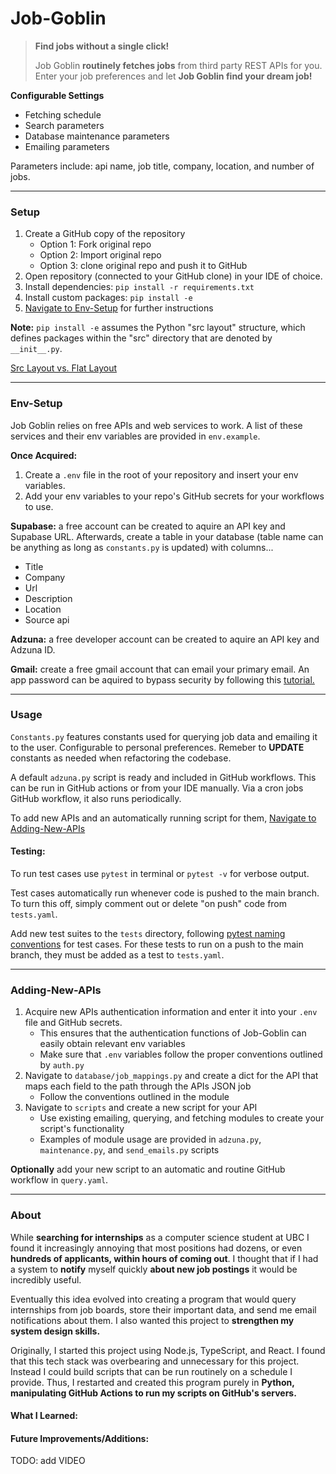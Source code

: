 Job-Goblin 
==========

> **Find jobs without a single click!**
>
> Job Goblin **routinely fetches jobs** from third party REST APIs for you. Enter your job preferences and let **Job Goblin find your dream job!** 

**Configurable Settings**

- Fetching schedule 
- Search parameters
- Database maintenance parameters 
- Emailing parameters

Parameters include: api name, job title, company, location, and number of jobs. 

---------
### Setup 

1. Create a GitHub copy of the repository
    - Option 1: Fork original repo
    - Option 2: Import original repo
    - Option 3: clone original repo and push it to GitHub
2. Open repository (connected to your GitHub clone) in your IDE of choice.
3. Install dependencies: `pip install -r requirements.txt`
4. Install custom packages: `pip install -e`
5. [Navigate to Env-Setup](#env-setup) for further instructions

**Note:** `pip install -e` assumes the Python "src layout" structure, which defines packages within the "src" directory that are denoted by `__init__.py`.

[Src Layout vs. Flat Layout](https://packaging.python.org/en/latest/discussions/src-layout-vs-flat-layout/)

-------
### Env-Setup

Job Goblin relies on free APIs and web services to work. A list of these services and their env variables are provided in `env.example`.

**Once Acquired:** 
1. Create a `.env` file in the root of your repository and insert your env variables. 
2. Add your env variables to your repo's GitHub secrets for your workflows to use.

**Supabase:** a free account can be created to aquire an API key and Supabase URL. Afterwards, create a table in your database (table name can be anything as long as `constants.py` is updated) with columns...

- Title
- Company
- Url
- Description
- Location
- Source api

**Adzuna:** a free developer account can be created to aquire an API key and Adzuna ID. 

**Gmail:** create a free gmail account that can email your primary email. An app password can be aquired to bypass security by following this [tutorial.](https://support.google.com/mail/answer/185833?hl=en)

---------
### Usage

`Constants.py` features constants used for querying job data and emailing it to the user. Configurable to personal preferences. Remeber to **UPDATE** constants as needed when refactoring the codebase. 

A default `adzuna.py` script is ready and included in GitHub workflows. This can be run in GitHub actions or from your IDE manually. Via a cron jobs GitHub workflow, it also runs periodically. 

To add new APIs and an automatically running script for them, [Navigate to Adding-New-APIs](#adding-new-apis)

#### Testing:

To run test cases use `pytest` in terminal or `pytest -v` for verbose output.   

Test cases automatically run whenever code is pushed to the main branch. To turn this off, simply comment out or delete "on push" code from `tests.yaml`.

Add new test suites to the `tests` directory, following [pytest naming conventions](https://docs.pytest.org/en/stable/explanation/goodpractices.html) for test cases. For these tests to run on a push to the main branch, they must be added as a test to `tests.yaml`.

---------
### Adding-New-APIs

1. Acquire new APIs authentication information and enter it into your `.env` file and GitHub secrets. 
    - This ensures that the authentication functions of Job-Goblin can easily obtain relevant env variables
    - Make sure that `.env` variables follow the proper conventions outlined by `auth.py`
2. Navigate to `database/job_mappings.py` and create a dict for the API that maps each field to the path through the APIs JSON job
    - Follow the conventions outlined in the module
3. Navigate to `scripts` and create a new script for your API
    - Use existing emailing, querying, and fetching modules to create your script's functionality
    - Examples of module usage are provided in `adzuna.py`, `maintenance.py`, and `send_emails.py` scripts

**Optionally** add your new script to an automatic and routine GitHub workflow in `query.yaml`.

-------
### About 

While **searching for internships** as a computer science student at UBC I found it increasingly annoying that most positions had dozens, or even **hundreds of applicants, within hours of coming out**. I thought that if I had a system to **notify** myself quickly **about new job postings** it would be incredibly useful.

Eventually this idea evolved into creating a program that would query internships from job boards, store their important data, and send me email notifications about them. I also wanted this project to **strengthen my system design skills.** 

Originally, I started this project using Node.js, TypeScript, and React. I found that this tech stack was overbearing and unnecessary for this project. Instead I could build scripts that can be run routinely on a schedule I provide. Thus, I restarted and created this program purely in **Python, manipulating GitHub Actions to run my scripts on GitHub's servers.**

#### What I Learned:




#### Future Improvements/Additions:



TODO: add VIDEO

 